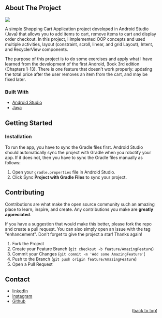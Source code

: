 
<!-- ABOUT THE PROJECT -->
## About The Project
![](shopping.gif)

A simple Shopping Cart Application project developed in Android Studio (Java) that allows you to add items to cart, remove items to cart and display order checkout. In this project, I implemented OOP concepts and used multiple activities, layout (constraint, scroll, linear, and grid Layout), Intent, and RecyclerView components.

The purpose of this project is to do some exercises and apply what I have learned from the development of the first Android, Book 3rd edition (Chapters 1-13). There is one feature that doesn't work properly: updating the total price after the user removes an item from the cart, and may be fixed later.

### Built With
* [Android Studio](https://developer.android.com/docs)
* [Java](https://www.oracle.com/java/)

<!-- GETTING STARTED -->
## Getting Started

### Installation
To run the app, you have to sync the Gradle files first. Android Studio should automatically sync the project with Gradle when you robotify your app. If it does not, then you have to sync the Gradle files manually as follows:

1. Open your `gradle.properties` file in Android Studio.
2. Click Sync **Project with Gradle Files** to sync your project.

<!-- CONTRIBUTING -->
## Contributing

Contributions are what make the open source community such an amazing place to learn, inspire, and create. Any contributions you make are **greatly appreciated**.

If you have a suggestion that would make this better, please fork the repo and create a pull request. You can also simply open an issue with the tag "enhancement".
Don't forget to give the project a star! Thanks again!

1. Fork the Project
2. Create your Feature Branch (`git checkout -b feature/AmazingFeature`)
3. Commit your Changes (`git commit -m 'Add some AmazingFeature'`)
4. Push to the Branch (`git push origin feature/AmazingFeature`)
5. Open a Pull Request

<!-- CONTACT -->
## Contact

* [linkedIn](https://www.linkedin.com/in/fernandoptr/)
* [Instagram](https://www.instagram.com/fernandoptrr/)
* [Github](https://github.com/fernandoptrr)

<p align="right">(<a href="#top">back to top</a>)</p>
